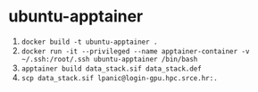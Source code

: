 # ubuntu-apptainer

1. `docker build -t ubuntu-apptainer .`
2. `docker run -it --privileged --name apptainer-container -v ~/.ssh:/root/.ssh ubuntu-apptainer /bin/bash`
3. `apptainer build data_stack.sif data_stack.def`
4. `scp data_stack.sif lpanic@login-gpu.hpc.srce.hr:.`